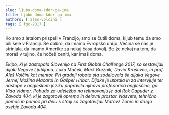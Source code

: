 ```yaml
---
slug: ljubo-doma-kdor-ga-ima
title: Ljubo doma kdor ga ima
authors: [ ales-volcini ]
tags: [ fgc-2017 ]
---
```


Ko smo z letalom prispeli v Francijo, smo se čutili doma, kljub temu da smo bili šele v
Franciji. Še dobro, da imamo Evropsko unijo. Večina se nas je strinjala, da imamo Amerike
za nekaj časa dovolj. Bo že nekaj na tem, da moraš v tujino, če hočeš ceniti, kar imaš doma.

_Ekipo, ki je zastopala Slovenijo na First Global Challenge 2017, so sestavljali dijaki
Vegove Ljubljana: Luka Maček, Mark Breznik, David Kraševec, in prof. Aleš Volčini kot
mentor. Pri gradnji robota sta sodelovala še dijaka Vegove Jernej Možina Macarol in Gašper
Hribar. Dijake je izbrala in za intervjuje ter nastope v angleškem jeziku pripravila njihova
profesorica angleščine, ga. Vida Vidmar. Pobudo za udeležbo na tekmovanju je dal Rok Capuder
z Zavoda 404, ki je zagotovil opremo in delovni prostor. Nasvete, tehnično pomoč in pomoč
pri delu s stroji so zagotavljali Matevž Zorec in drugo osebje Zavoda 404._
